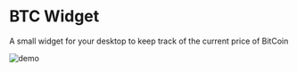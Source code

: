 # BTC Widget
A small widget for your desktop to keep track of the current price of BitCoin

![demo](https://files.catbox.moe/2zc8al.png)
